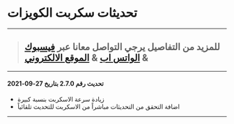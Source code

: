 # تحديثات سكربت الكويزات 
<hr>

>## للمزيد من التفاصيل يرجي التواصل معانا عبر [فيسبوك](https://facebook.com/OfficialEgyWeb) & [الواتس اب](https://wa.me/201141173045) & [الموقع الالكتروني](https://egyweb.info)
>
<hr>

#### تحديث رقم 2.7.0 بتاريخ 27-09-2021
* زيادة سرعة الاسكربت بنسبة كبيرة
* اضافة التحقق من التحديثات مباشراً من الاسكربت للتحديث تلقائياً

<hr>